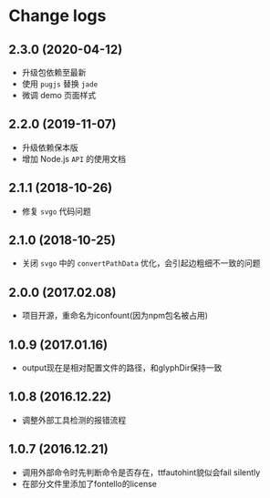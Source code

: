 # Change logs

## 2.3.0 (2020-04-12)

* 升级包依赖至最新
* 使用 `pugjs` 替换 `jade`
* 微调 demo 页面样式

## 2.2.0 (2019-11-07)

* 升级依赖保本版
* 增加 Node.js `API` 的使用文档

## 2.1.1 (2018-10-26)

* 修复 `svgo` 代码问题

## 2.1.0 (2018-10-25)

* 关闭 `svgo` 中的 `convertPathData` 优化，会引起边粗细不一致的问题

## 2.0.0 (2017.02.08)

* 项目开源，重命名为iconfount(因为npm包名被占用)

## 1.0.9 (2017.01.16)

* output现在是相对配置文件的路径，和glyphDir保持一致

## 1.0.8 (2016.12.22)

* 调整外部工具检测的报错流程

## 1.0.7 (2016.12.21)

* 调用外部命令时先判断命令是否存在，ttfautohint貌似会fail silently
* 在部分文件里添加了fontello的license

